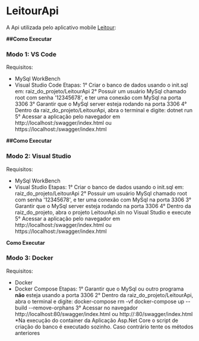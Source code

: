 # LeitourApi

A Api utilizada pelo aplicativo mobile  <a href="https://github.com/LucasRabaquim/Leitour">Leitour</a>:

**##Como Executar**
### Modo 1: VS Code
Requisitos:
  - MySql WorkBench  
  - Visual Studio Code
Etapas:
  1° Criar o banco de dados usando o init.sql em: raiz_do_projeto/LeitourApi
  2° Possuir um usuário MySql chamado root com senha '12345678', e ter uma conexão com MySql na porta 3306
  3° Garantir que o MySql server esteja rodando na porta 3306
  4° Dentro da raiz_do_projeto/LeitourApi, abra o terminal e digite: dotnet run
  5° Acessar a aplicação pelo navegador em
    http://localhost:<porta indicada pelo terminal>/swagger/index.html
    ou
    https://localhost:<porta indicada pelo terminal>/swagger/index.html

**##Como Executar**
### Modo 2: Visual Studio
Requisitos:
  - MySql WorkBench  
  - Visual Studio
Etapas:
  1° Criar o banco de dados usando o init.sql em: raiz_do_projeto/LeitourApi
  2° Possuir um usuário MySql chamado root com senha '12345678', e ter uma conexão com MySql na porta 3306
  3° Garantir que o MySql server esteja rodando na porta 3306
  4° Dentro da raiz_do_projeto, abra o projeto LeitourApi.sln no Visual Studio e execute
  5° Acessar a aplicação pelo navegador em
    http://localhost:<porta indicada pelo terminal>/swagger/index.html
    ou
    https://localhost:<porta indicada pelo terminal>/swagger/index.html

**Como Executar**
### Modo 3: Docker
Requisitos: 
  - Docker
  - Docker Compose
Etapas:
  1° Garantir que o MySql ou outro programa **não** esteja usando a porta 3306
  2° Dentro da raiz_do_projeto/LeitourApi, abra o terminal e digite:
    docker-compose rm -vf
    docker-compose up --build --remove-orphans
  3° Acessar no navegador
    http://localhost:80/swagger/index.html
    ou
    http://<IP privado do host>:80/swagger/index.html
  *Na execução do container da Aplicação Asp.Net Core o script de criação do banco é executado sozinho. Caso contrário tente os métodos anteriores
